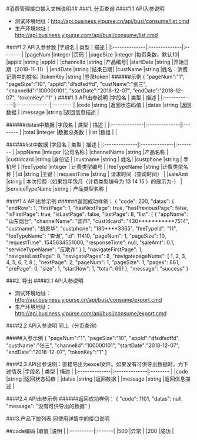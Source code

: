 #消费管理接口接入文档说明##
###1. 分页查询
####1.1 API入参说明
- 测试环境地址：http://api.business.yipurse.cn/api/busi/consume/list.cmd
- 生产环境地址：http://api.business.yipurse.com/api/busi/consume/list.cmd

####1.2 API入参参数
|字段名 			|	类型 		| 描述 	  	|
|:--------------|:--------------|:--------	|
|pageNum		|integer 		|页码 	|
|pageSize		|integer 		|每页条数，默认10|
|appId			|string 		|appId 	|
|channelId		|string 		|产品编号|
|startDate		|string 		|开始日期（2018-11-11）|
|endDate		|string 		|结束日期|
|custName		|string 		|姓名：消费记录中的姓名|
|tokenKey		|string 		|登录token|
######示例
    {
		"pageNum":"1",
		"pageSize":"10",
		"appId":"dfsdfsdffd",
		"custName":"张三",
		"channelId":"100000101",
		"startDate":"2018-12-07",
		"endDate":"2018-12-07",
		"tokenKey":"1"
	}
####1.3 API出参说明
|字段名 			|	类型 		| 描述 	  	|
|:--------------|:--------------|:--------	|
|code		|string 		|返回状态码值 	|
|datas		|string 		|返回数据 	|
|message		|string 		|返回信息描述 	|

######datas中数据
|字段名 			|	类型 		| 描述 	  	|
|:--------------|:--------------|:--------	|
|total			|integer 		|数据总条数 	|
|list			|数组 			| 	|

######list中数据
|字段名 			|	类型 		| 描述 	  	|
|:--------------|:--------------|:--------	|
|appName		|integer 		|公司名称 	|
|channelName	|string 			|产品名称 	|
|custIdcard		|string 			|身份证 	|
|custname			|string 			| 姓名|
|custphone			|string 			| 手机号 |
|feeTypeId			|integer 			| 计费类型编号	|
|feeTypeName		|string 			|计费类型名称	|
|id					|string 			|主键 	|
|requestTime		|string 			| 请求时间（查询时间）	|
|saleAmt			|string 			| 本次扣费（如果包年包月（计费类型编号为 13 14 15 ）的展示为-）	|
|serviceTypeName			|string 	| 产品类型名称	|


####1.4 API出参示例
######返回成功样例：
	{
	    "code": 200,
	    "datas": {
	        "endRow": 1,
	        "firstPage": 1,
	        "hasNextPage": true,
	        "hasPreviousPage": false,
	        "isFirstPage": true,
	        "isLastPage": false,
	        "lastPage": 8,
	        "list": [
	            {
	                "appName": "山东烟台",
	                "channelName": "葫芦",
	                "custIdcard": "430***********7514",
	                "custname": "胡恩华",
	                "custphone": "180****3365",
	                "feeTypeId": "11",
	                "feeTypeName": "查询",
	                "id": 11410,
	                "pageNum": 1,
	                "pageSize": 10,
	                "requestTime": 1545634551000,
	                "responseTime": null,
	                "saleAmt": 0.1,
	                "serviceTypeName": "反欺诈"
	            }
	        ],
	        "navigateFirstPage": 1,
	        "navigateLastPage": 8,
	        "navigatePages": 8,
	        "navigatepageNums": [
	            1,
	            2,
	            3,
	            4,
	            5,
	            6,
	            7,
	            8
	        ],
	        "nextPage": 2,
	        "pageNum": 1,
	        "pageSize": 1,
	        "pages": 661,
	        "prePage": 0,
	        "size": 1,
	        "startRow": 1,
	        "total": 661
	    },
	    "message": "success"
	}



###2. 导出
####2.1 API入参说明
- 测试环境地址：http://api.business.yipurse.cn/api/busi/consume/export.cmd
- 生产环境地址：http://api.business.yipurse.com/api/busi/consume/export.cmd

####2.2 API入参说明
同上（分页查询）

#####入参示例
    {
		"pageNum":"1",
		"pageSize":"10",
		"appId":"dfsdfsdffd",
		"custName":"张三",
		"channelId":"100000101",
		"startDate":"2018-12-07",
		"endDate":"2018-12-07",
		"tokenKey":"1"
	}

    
####2.3 API出参说明：直接导出为excel文件。如果没有可供导出数据时，为下述情况
|字段名 			|	类型 		| 描述 	  	|
|:--------------|:--------------|:--------	|
|code			|string 		|返回状态码值 	|
|datas			|string 		|返回数据 	|
|message		|string 		|返回信息描述 	|


####2.4 API出参示例
######返回成功样例：
	{
	    "code": 1101,
	    "datas": null,
	    "message": "没有可供导出的数据"
	}


###3.产品下拉列表
同使用详情中的接口说明


##code编码
|取值		|说明 	 |
|:----------|:-------|
|500		|异常	 |
|200		|成功	 |